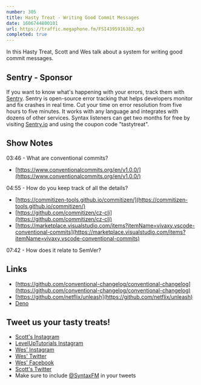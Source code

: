 ```yaml
---
number: 305
title: Hasty Treat - Writing Good Commit Messages
date: 1606744800101
url: https://traffic.megaphone.fm/FSI4395916382.mp3
completed: true
---
```


In this Hasty Treat, Scott and Wes talk about a system for writing good commit messages.

## Sentry - Sponsor
If you want to know what's happening with your errors, track them with [Sentry](https://sentry.io/). Sentry is open-source error tracking that helps developers monitor and fix crashes in real time. Cut your time on error resolution from five hours to five minutes. It works with any language and integrates with dozens of other services. Syntax listeners can get two months for free by visiting [Sentry.io](https://sentry.io/) and using the coupon code "tastytreat".

## Show Notes
03:46 - What are conventional commits?
* [https://www.conventionalcommits.org/en/v1.0.0/](https://www.conventionalcommits.org/en/v1.0.0/)

04:55 - How do you keep track of all the details?
* [https://commitizen-tools.github.io/commitizen/](https://commitizen-tools.github.io/commitizen/)
* [https://github.com/commitizen/cz-cli](https://github.com/commitizen/cz-cli)
* [https://marketplace.visualstudio.com/items?itemName=vivaxy.vscode-conventional-commits](https://marketplace.visualstudio.com/items?itemName=vivaxy.vscode-conventional-commits)

07:42 - How does it relate to SemVer?

## Links
* [https://github.com/conventional-changelog/conventional-changelog](https://github.com/conventional-changelog/conventional-changelog)
* [https://github.com/netflix/unleash](https://github.com/netflix/unleash)
* [Deno](https://deno.land/)

## Tweet us your tasty treats!
* [Scott's Instagram](https://www.instagram.com/stolinski/)
* [LevelUpTutorials Instagram](https://www.instagram.com/LevelUpTutorials/)
* [Wes' Instagram](https://www.instagram.com/wesbos/)
* [Wes' Twitter](https://twitter.com/wesbos)
* [Wes' Facebook](https://www.facebook.com/wesbos.developer)
* [Scott's Twitter](https://twitter.com/stolinski)
* Make sure to include [@SyntaxFM](https://twitter.com/SyntaxFM) in your tweets